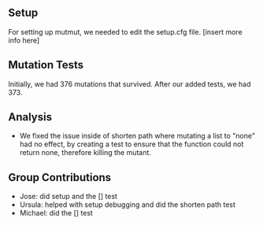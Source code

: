 ## Setup
For setting up mutmut, we needed to edit the setup.cfg file. [insert more info here]

## Mutation Tests
Initially, we had 376 mutations that survived. After our added tests, we had 373. 

## Analysis
- We fixed the issue inside of shorten path where mutating a list to "none" had no effect, by creating a test to ensure that the function could not return none, therefore killing the mutant.

## Group Contributions
- Jose: did setup and the [] test
- Ursula: helped with setup debugging and did the shorten path test
- Michael: did the [] test
